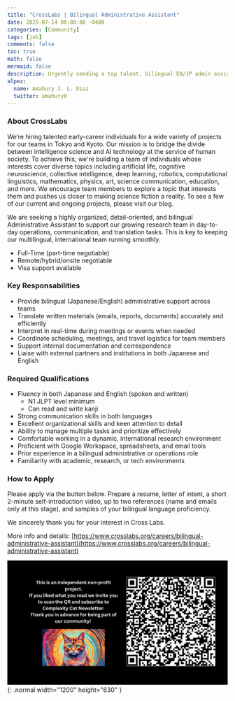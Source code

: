 ```yaml
---
title: "CrossLabs | Bilingual Administrative Assistant"
date: 2025-07-14 00:00:00 -0400
categories: [Community]
tags: [job]
comments: false
toc: true
math: false
mermaid: false
description: Urgently needing a top talent, bilingual EN/JP admin assistant for a super cool AI/ALife lab in Kyoto!
alpez:
  name: Amahury J. L. Diaz
  twitter: amahury0
---
```

### About CrossLabs
We’re hiring talented early-career individuals for a wide variety of projects for our teams in Tokyo and Kyoto. Our mission is to bridge the divide between intelligence science and AI technology at the service of human society. To achieve this, we're building a team of individuals whose interests cover diverse topics including artificial life, cognitive neuroscience, collective intelligence, deep learning, robotics, computational linguistics, mathematics, physics, art, science communication, education, and more. We encourage team members to explore a topic that interests them and pushes us closer to making science fiction a reality. To see a few of our current and ongoing projects, please visit our blog.

We are seeking a highly organized, detail-oriented, and bilingual Administrative Assistant to support our growing research team in day-to-day operations, communication, and translation tasks. This is key to keeping our multilingual, international team running smoothly.

- Full-Time (part-time negotiable)
- Remote/hybrid/onsite negotiable
- Visa support available

### Key Responsabilities
- Provide bilingual (Japanese/English) administrative support across teams
- Translate written materials (emails, reports, documents) accurately and efficiently
- Interpret in real-time during meetings or events when needed
- Coordinate scheduling, meetings, and travel logistics for team members
- Support internal documentation and correspondence
- Liaise with external partners and institutions in both Japanese and English

### Required Qualifications
- Fluency in both Japanese and English (spoken and written)
   - N1 JLPT level minimum
   - Can read and write kanji
- Strong communication skills in both languages
- Excellent organizational skills and keen attention to detail
- Ability to manage multiple tasks and prioritize effectively
- Comfortable working in a dynamic, international research environment
- Proficient with Google Workspace, spreadsheets, and email tools
- Prior experience in a bilingual administrative or operations role
- Familiarity with academic, research, or tech environments

### How to Apply
Please apply via the button below. Prepare a resume, letter of intent, a short 2-minute self-introduction video, up to two references (name and emails only at this stage), and samples of your bilingual language proficiency.

We sincerely thank you for your interest in Cross Labs.

More info and details: [https://www.crosslabs.org/careers/bilingual-administrative-assistant](https://www.crosslabs.org/careers/bilingual-administrative-assistant)

![Desktop View](/assets/img/fix/complexity-cat-newsletter.png){: .normal width="1200" height="630" }
